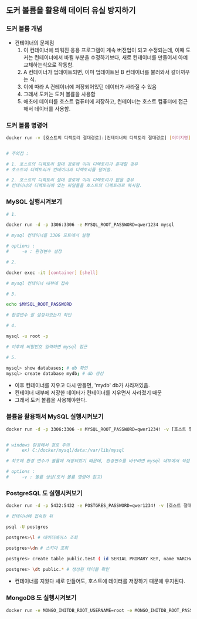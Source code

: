 ## 도커 볼륨을 활용해 데이터 유실 방지하기

### 도커 볼륨 개념
* 컨테이너의 문제점
   1. 이 컨테이너에 띄워진 응용 프로그램이 계속 버전업이 되고 수정되는데, 이때 도커는 컨테이너에서 바뀔 부분을 수정하기보다, 새로 컨테이너를 만들어서 아예 교체하는식으로 작동함.
   2. A 컨테이너가 업데이트되면, 이미 업데이트된 B 컨테이너를 불러와서 갈아끼우는 식.
   3. 이에 따라 A 컨테이너에 저장되어있던 데이터가 사라질 수 있음
   4. 그래서 도커는 도커 볼륨을 사용함
   5. 애초에 데이터를 호스트 컴퓨터에 저장하고, 컨테이너는 호스트 컴퓨터에 접근해서 데이터를 사용함.
   
### 도커 볼륨 명령어
```bash
docker run -v [호스트의 디렉토리 절대경로]:[컨테이너의 디렉토리 절대경로] [이미지명]:[태그명]


# 주의점 :

# 1. 호스트의 디렉토리 절대 경로에 이미 디렉토리가 존재할 경우
# 호스트의 디렉토리가 컨테이너의 디렉토리를 덮어씀.

# 2. 호스트의 디렉토리 절대 경로에 이미 디렉토리가 없을 경우
# 컨테이너의 디렉토리에 있는 파일들을 호스트의 디렉토리로 복사함.
```


### MySQL 실행시켜보기

```bash
# 1.

docker run -d -p 3306:3306 -e MYSQL_ROOT_PASSWORD=qwer1234 mysql

# mysql 컨테이너를 3306 포트에서 실행

# options :
#     -e : 환경변수 설정
```
```bash
# 2. 

docker exec -it [container] [shell]

# mysql 컨테이너 내부에 접속
```
```bash
# 3.

echo $MYSQL_ROOT_PASSWORD

# 환경변수 잘 설정되었는지 확인
```
```bash
# 4.

mysql -u root -p

# 이후에 비밀번호 입력하면 mysql 접근
```
```bash
# 5.

mysql> show databases; # db 확인
mysql> create database mydb; # db 생성
```
* 이후 컨테이너를 지우고 다시 만들면, 'mydb' db가 사라져있음. 
* 컨테이너 내부에 저장한 데이터가 컨테이너를 지우면서 사라졌기 때문
* 그래서 도커 볼륨을 사용해야한다.

### 볼륨을 활용해서 MySQL 실행시켜보기
```bash
docker run -d -p 3306:3306 -e MYSQL_ROOT_PASSWORD=qwer1234! -v [호스트 절대경로]:[컨테이너 절대경로] mysql


# windows 환경에서 경로 주의
#     ex) C:/docker/mysql/data:/var/lib/mysql

# 최초에 환경 변수가 볼륨에 저장되었기 때문에, 환경변수를 바꾸려면 mysql 내부에서 직접 바꿔야함

# options :
#     -v : 볼륨 생성(도커 볼륨 명령어 참고)

```

### PostgreSQL 도 실행시켜보기
```bash
docker run -d -p 5432:5432 -e POSTGRES_PASSWORD=qwer1234! -v [호스트 절대경로]:[컨테이너 절대경로] --name postgres postgres
```
```bash
# 컨테이너에 접속한 뒤

psql -U postgres

postgres>\l # 데이터베이스 조회

postgres>\dn # 스키마 조회

postgres> create table public.test ( id SERIAL PRIMARY KEY, name VARCHAR(50)); # 테스트 테이블 생성

postgres> \dt public.* # 생성된 테이블 확인
```
* 컨테이너를 지웠다 새로 만들어도, 호스트에 데이터를 저장하기 때문에 유지된다.  

### MongoDB 도 실행시켜보기
```bash
docker run -e MONGO_INITDB_ROOT_USERNAME=root -e MONGO_INITDB_ROOT_PASSWORD=qwer1234! -p 27017:27017 -v [호스트 절대경로]:[컨테이너 절대경로] -d mongo
```